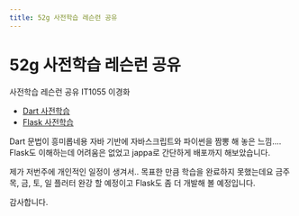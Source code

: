 ```yaml
---
title: 52g 사전학습 레슨런 공유
---
```


# 52g 사전학습 레슨런 공유

사전학습 레슨런 공유 IT1055 이경화

- [Dart 사전학습](./dart.md)
- [Flask 사전학습](./Flask.md)

Dart 문법이 흥미롭네용 자바 기반에 자바스크립트와 파이썬을 짬뽕 해 놓은 느낌.... 
Flask도 이해하는데 어려움은 없었고 jappa로 간단하게 배포까지 해보았습니다.

제가 저번주에 개인적인 일정이 생겨서.. 목표한 만큼 학습을 완료하지 못했는데요 
금주 목, 금, 토, 일 플러터 완강 할 예정이고
Flask도 좀 더 개발해 볼 예정입니다.

감사합니다.